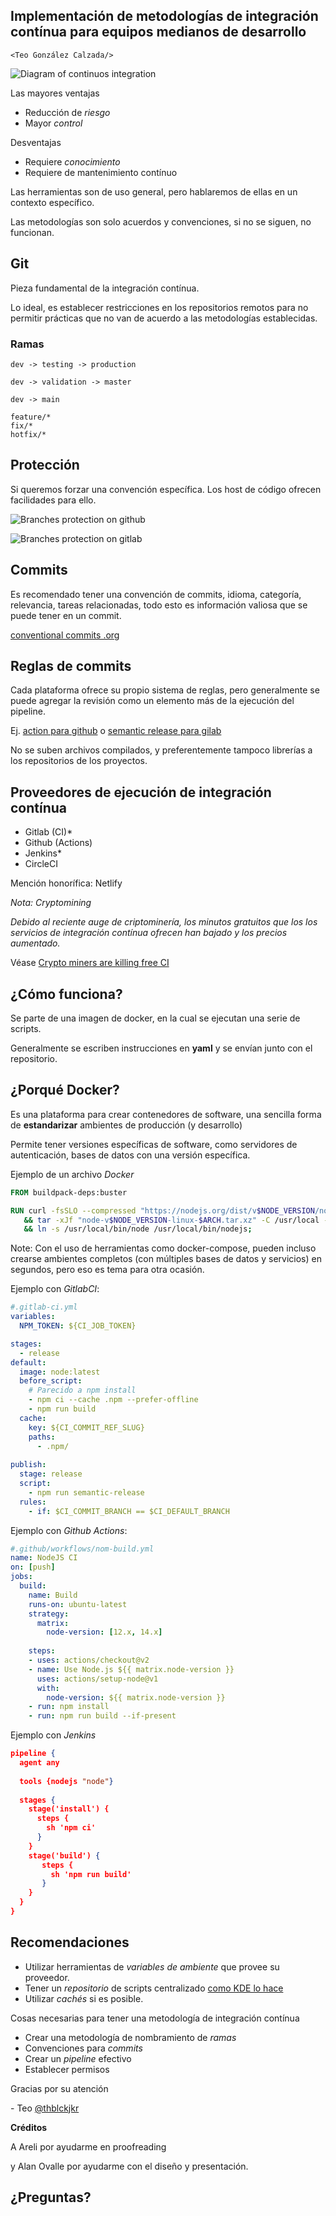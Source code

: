 ## Implementación de metodologías de **integración contínua** para equipos medianos de desarrollo

`<Teo González Calzada/>`



![Diagram of continuos integration](ci/integracion.png)


Las mayores ventajas

- Reducción de *riesgo*
- Mayor *control*


Desventajas

- Requiere *conocimiento*
- Requiere de mantenimiento contínuo


Las herramientas son de uso general, pero hablaremos de ellas en un contexto específico.


Las metodologías son solo acuerdos y convenciones, si no se siguen, no funcionan.



## Git

Pieza fundamental de la integración contínua.


Lo ideal, es establecer restricciones en los repositorios remotos para no permitir prácticas que no van de acuerdo a las metodologías establecidas.


### Ramas

`dev -> testing -> production`

`dev -> validation -> master`

`dev -> main`

```
feature/*
fix/*
hotfix/*
```


## **Protección**

Si queremos forzar una convención específica. Los host de código ofrecen facilidades para ello.


![Branches protection on github](ci/branches_github.png)


![Branches protection on gitlab](ci/branches_gitlab.png)


## Commits

Es recomendado tener una convención de commits, idioma, categoría, relevancia, tareas relacionadas, todo esto es información valiosa que se puede tener en un commit.

[conventional commits .org](https://www.conventionalcommits.org/en/v1.0.0/)


## Reglas de commits

Cada plataforma ofrece su propio sistema de reglas, pero generalmente se puede agregar la revisión como un elemento más de la ejecución del pipeline.

Ej. [action para github](https://github.com/beemojs/conventional-pr-action) o [semantic release para gilab](https://faun.pub/git-flow-and-semantic-release-with-gitlab-be54b2c64818)


No se suben archivos compilados, y preferentemente tampoco librerías a los repositorios de los proyectos.



## Proveedores de **ejecución** de integración contínua

- Gitlab (CI)*
- Github (Actions)
- Jenkins*
- CircleCI

Mención honorífica: Netlify


*Nota: Cryptomining*

*Debido al reciente auge de criptominería, los minutos gratuitos que los los servicios de integración contínua ofrecen han bajado y los precios aumentado.*

Véase [Crypto miners are killing free CI](https://webapp.io/blog/crypto-miners-are-killing-free-ci/)


## ¿Cómo funciona?

Se parte de una imagen de docker, en la cual se ejecutan una serie de scripts.

Generalmente se escriben instrucciones en **yaml** y se envían junto con el repositorio.


## ¿Porqué **Docker**?

Es una plataforma para crear contenedores de software, una sencilla forma de **estandarizar** ambientes de producción (y desarrollo)


Permite tener versiones específicas de software, como servidores de autenticación, bases de datos con una versión específica.


Ejemplo de un archivo *Docker*

```dockerfile
FROM buildpack-deps:buster

RUN curl -fsSLO --compressed "https://nodejs.org/dist/v$NODE_VERSION/node-v$NODE_VERSION-linux-$ARCH.tar.xz" \
   && tar -xJf "node-v$NODE_VERSION-linux-$ARCH.tar.xz" -C /usr/local --strip-components=1 --no-same-owner \
   && ln -s /usr/local/bin/node /usr/local/bin/nodejs;
```

Note: Con el uso de herramientas como docker-compose, pueden incluso crearse ambientes completos (con múltiples bases de datos y servicios) en segundos, pero eso es tema para otra ocasión.


Ejemplo con *GitlabCI*:

```yml
#.gitlab-ci.yml
variables:
  NPM_TOKEN: ${CI_JOB_TOKEN}

stages:
  - release
default:
  image: node:latest
  before_script:
    # Parecido a npm install
    - npm ci --cache .npm --prefer-offline 
    - npm run build
  cache:
    key: ${CI_COMMIT_REF_SLUG}
    paths:
      - .npm/
      
publish:
  stage: release
  script:
    - npm run semantic-release
  rules:
    - if: $CI_COMMIT_BRANCH == $CI_DEFAULT_BRANCH
```


Ejemplo con *Github Actions*:

```yml
#.github/workflows/nom-build.yml
name: NodeJS CI
on: [push]
jobs:
  build:
    name: Build
    runs-on: ubuntu-latest
    strategy:
      matrix:
        node-version: [12.x, 14.x]
          
    steps:
    - uses: actions/checkout@v2
    - name: Use Node.js ${{ matrix.node-version }}
      uses: actions/setup-node@v1
      with:
        node-version: ${{ matrix.node-version }}
    - run: npm install
    - run: npm run build --if-present
```


Ejemplo con *Jenkins*

```json
pipeline {
  agent any
 
  tools {nodejs "node"}
 
  stages {
    stage('install') {
      steps {
        sh 'npm ci'
      }
    }
    stage('build') {
       steps {
         sh 'npm run build'
       }
    }
  }
}
```


## Recomendaciones

- Utilizar herramientas de *variables de ambiente* que provee su proveedor.
- Tener un *repositorio* de scripts centralizado [como KDE lo hace](https://invent.kde.org/sysadmin/ci-tooling)
- Utilizar *cachés* si es posible.



Cosas necesarias para tener una metodología de integración contínua

- Crear una metodología de nombramiento de *ramas*
- Convenciones para *commits*
- Crear un *pipeline* efectivo
- Establecer permisos


Gracias por su atención

\- Teo [@thblckjkr](https://thblckjkr.tk)


**Créditos**

A Areli por ayudarme en proofreading

y Alan Ovalle por ayudarme con el diseño y presentación.


## ¿Preguntas?